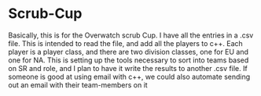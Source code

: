 # Scrub-Cup
Basically, this is for the Overwatch scrub Cup. I have all the entries in a .csv file.
This is intended to read the file, and add all the players to c++.
Each player is a player class, and there are two division classes, one for EU and one for NA.
This is setting up the tools necessary to sort into teams based on SR and role, and I plan to have it write the results to another .csv file.
If someone is good at using email with c++, we could also automate sending out an email with their team-members on it
